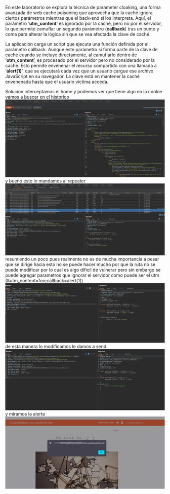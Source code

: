En este laboratorio se explora la técnica de parameter cloaking, una forma avanzada de web cache poisoning que aprovecha que la caché ignora ciertos parámetros mientras que el back-end sí los interpreta. Aquí, el parámetro ‘**utm_content**‘ es ignorado por la caché, pero no por el servidor, lo que permite camuflar un segundo parámetro (**callback**) tras un punto y coma para alterar la lógica sin que se vea afectada la clave de caché.

La aplicación carga un script que ejecuta una función definida por el parámetro callback. Aunque este parámetro sí forma parte de la clave de caché cuando se incluye directamente, al camuflarlo dentro de ‘**utm_content**‘, es procesado por el servidor pero no considerado por la caché. Esto permite envenenar el recurso compartido con una llamada a ‘**alert(1)**‘, que se ejecutará cada vez que un usuario cargue ese archivo JavaScript en su navegador. La clave está en mantener la caché envenenada hasta que el usuario víctima acceda.

Solucion
interceptamos el home y podemos ver que tiene algo en la cookie vamos a buscar en el historico
![Pasted_image_20250821220459.png](Imagenes/Pasted_image_20250821220459.png)
y bueno esto lo mandamos al repeater
![Pasted_image_20250821220830.png](Imagenes/Pasted_image_20250821220830.png)
resumiendo un poco pues realmente no es de mucha importancia a pesar que se dirige hacia esto no se puede hacer mucho por que la ruta no se puede modificar por lo cual es algo dificil de vulnerar pero sin embargo se puede agregar parametros que ignorar el servidor como puede ser el utm (&utm_content=foo;callback=alert(1))
![Pasted_image_20250821221110.png](Imagenes/Pasted_image_20250821221110.png)de esta manera lo modificamos le damos a send
![Pasted_image_20250821221636.png](Imagenes/Pasted_image_20250821221636.png)
y miramos la alerta
![Pasted_image_20250821221619.png](Imagenes/Pasted_image_20250821221619.png)